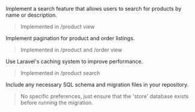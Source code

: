 Implement a search feature that allows users to search for products by name or description.
> Implemented in /product view  

Implement pagination for product and order listings.
 > Implemented in /product and /order view  

Use Laravel's caching system to improve performance.
 > Implemented in /product search

Include any necessary SQL schema and migration files in your repository.
 > No specific preferences, just ensure that the 'store' database exists before running the migration.
